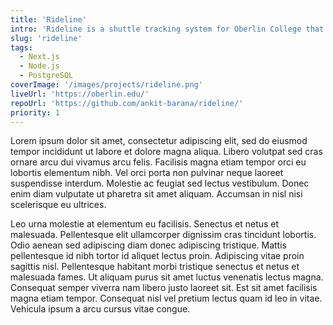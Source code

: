 ```yaml
---
title: 'Rideline'
intro: 'Rideline is a shuttle tracking system for Oberlin College that allows admins and students to track shuttle locations, see estimated arrival times for predetermined stops, and notifies admins of over-speeding.'
slug: 'rideline'
tags:
  - Next.js
  - Node.js
  - PostgreSQL
coverImage: '/images/projects/rideline.png'
liveUrl: 'https://oberlin.edu/'
repoUrl: 'https://github.com/ankit-barana/rideline/'
priority: 1
---
```


Lorem ipsum dolor sit amet, consectetur adipiscing elit, sed do eiusmod tempor incididunt ut labore et dolore magna aliqua. Libero volutpat sed cras ornare arcu dui vivamus arcu felis. Facilisis magna etiam tempor orci eu lobortis elementum nibh. Vel orci porta non pulvinar neque laoreet suspendisse interdum. Molestie ac feugiat sed lectus vestibulum. Donec enim diam vulputate ut pharetra sit amet aliquam. Accumsan in nisl nisi scelerisque eu ultrices.

Leo urna molestie at elementum eu facilisis. Senectus et netus et malesuada. Pellentesque elit ullamcorper dignissim cras tincidunt lobortis. Odio aenean sed adipiscing diam donec adipiscing tristique. Mattis pellentesque id nibh tortor id aliquet lectus proin. Adipiscing vitae proin sagittis nisl. Pellentesque habitant morbi tristique senectus et netus et malesuada fames. Ut aliquam purus sit amet luctus venenatis lectus magna. Consequat semper viverra nam libero justo laoreet sit. Est sit amet facilisis magna etiam tempor. Consequat nisl vel pretium lectus quam id leo in vitae. Vehicula ipsum a arcu cursus vitae congue.